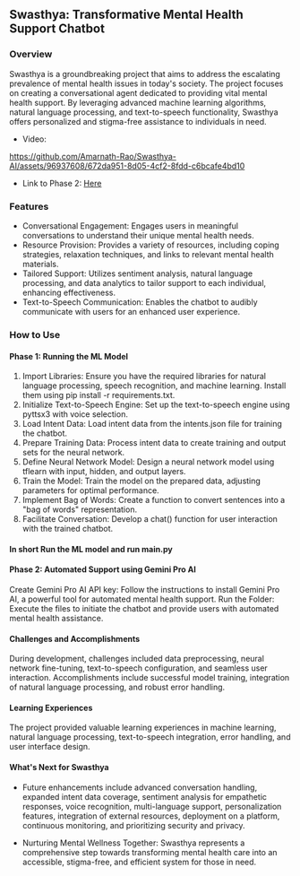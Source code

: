 ## Swasthya: Transformative Mental Health Support Chatbot

### Overview

Swasthya is a groundbreaking project that aims to address the escalating prevalence of mental health issues in today's society. The project focuses on creating a conversational agent dedicated to providing vital mental health support. By leveraging advanced machine learning algorithms, natural language processing, and text-to-speech functionality, Swasthya offers personalized and stigma-free assistance to individuals in need.

* Video:

https://github.com/Amarnath-Rao/Swasthya-AI/assets/96937608/672da951-8d05-4cf2-8fdd-c6bcafe4bd10

* Link to Phase 2: [Here](https://amarnath-rao.github.io/Swasthya-AI/AI-automated/index.html)

### Features
* Conversational Engagement: Engages users in meaningful conversations to understand their unique mental health needs.
* Resource Provision: Provides a variety of resources, including coping strategies, relaxation techniques, and links to relevant mental health materials.
* Tailored Support: Utilizes sentiment analysis, natural language processing, and data analytics to tailor support to each individual, enhancing effectiveness.
* Text-to-Speech Communication: Enables the chatbot to audibly communicate with users for an enhanced user experience.

### How to Use

#### Phase 1: Running the ML Model

1. Import Libraries: Ensure you have the required libraries for natural language processing, speech recognition, and machine learning. Install them using pip install -r requirements.txt.
2. Initialize Text-to-Speech Engine: Set up the text-to-speech engine using pyttsx3 with voice selection.
3. Load Intent Data: Load intent data from the intents.json file for training the chatbot.
4. Prepare Training Data: Process intent data to create training and output sets for the neural network.
5. Define Neural Network Model: Design a neural network model using tflearn with input, hidden, and output layers.
6. Train the Model: Train the model on the prepared data, adjusting parameters for optimal performance.
7. Implement Bag of Words: Create a function to convert sentences into a "bag of words" representation.
8. Facilitate Conversation: Develop a chat() function for user interaction with the trained chatbot.

#### In short Run the ML model and run main.py 

#### Phase 2: Automated Support using Gemini Pro AI

Create Gemini Pro AI API key: Follow the instructions to install Gemini Pro AI, a powerful tool for automated mental health support.
Run the Folder: Execute the files to initiate the chatbot and provide users with automated mental health assistance.

#### Challenges and Accomplishments
During development, challenges included data preprocessing, neural network fine-tuning, text-to-speech configuration, and seamless user interaction. Accomplishments include successful model training, integration of natural language processing, and robust error handling.

#### Learning Experiences
The project provided valuable learning experiences in machine learning, natural language processing, text-to-speech integration, error handling, and user interface design.

#### What's Next for Swasthya

* Future enhancements include advanced conversation handling, expanded intent data coverage, sentiment analysis for empathetic responses, voice recognition, multi-language support, personalization features, integration of external resources, deployment on a platform, continuous monitoring, and prioritizing security and privacy.

* Nurturing Mental Wellness Together: Swasthya represents a comprehensive step towards transforming mental health care into an accessible, stigma-free, and efficient system for those in need.
